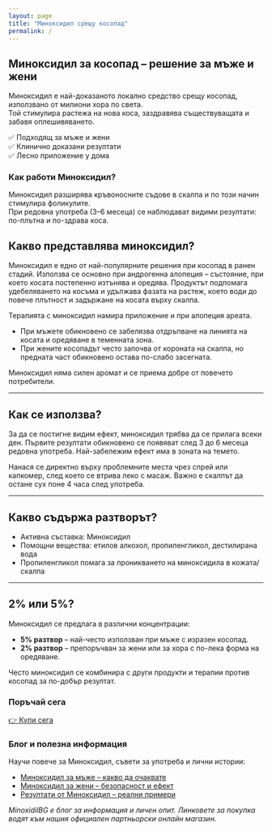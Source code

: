 ```yaml
---
layout: page
title: "Миноксидил срещу косопад"
permalink: /
---
```


## Миноксидил за косопад – решение за мъже и жени

Миноксидил е най-доказаното локално средство срещу косопад, използвано от милиони хора по света.  
Той стимулира растежа на нова коса, заздравява съществуващата и забавя оплешивяването.  

✅ Подходящ за мъже и жени  
✅ Клинично доказани резултати  
✅ Лесно приложение у дома  

### Как работи Миноксидил?

Миноксидил разширява кръвоносните съдове в скалпа и по този начин стимулира фоликулите.  
При редовна употреба (3–6 месеца) се наблюдават видими резултати: по-плътна и по-здрава коса.  

## Какво представлява миноксидил?

Миноксидил е едно от най-популярните решения при косопад в ранен стадий. Използва се основно при андрогенна алопеция – състояние, при което косата постепенно изтънява и оредява. Продуктът подпомага удебеляването на косъма и удължава фазата на растеж, което води до повече плътност и задържане на косата върху скалпа.

Терапията с миноксидил намира приложение и при алопеция ареата.

* При мъжете обикновено се забелязва отдръпване на линията на косата и оредяване в теменната зона.
* При жените косопадът често започва от короната на скалпа, но предната част обикновено остава по-слабо засегната.

Миноксидил няма силен аромат и се приема добре от повечето потребители.

---------------------------

## Как се използва?

За да се постигне видим ефект, миноксидил трябва да се прилага всеки ден. Първите резултати обикновено се появяват след 3 до 6 месеца редовна употреба. Най-забележим ефект има в зоната на темето.

Нанася се директно върху проблемните места чрез спрей или капкомер, след което се втрива леко с масаж. Важно е скалпът да остане сух поне 4 часа след употреба.

---------------------------

## Какво съдържа разтворът?

* Активна съставка: Миноксидил
* Помощни вещества: етилов алкохол, пропиленгликол, дестилирана вода
* Пропиленгликол помага за  проникването на миноксидила в кожата/скалпа

---------------------------

## 2% или 5%?

Миноксидил се предлага в различни концентрации:

* **5% разтвор** – най-често използван при мъже с изразен косопад.
* **2% разтвор** – препоръчван за жени или за хора с по-лека форма на оредяване.

Често миноксидил се комбинира с други продукти и терапии против косопад за по-добър резултат.

### Поръчай сега

[👉 Купи сега](https://minoxidilbg.lightfunnels.com)  

### Блог и полезна информация

Научи повече за Миноксидил, съвети за употреба и лични истории:  

- [Миноксидил за мъже – какво да очаквате](/minoxidilbg/minoxidil-za-mazhe/)  
- [Миноксидил за жени – безопасност и ефект](/minoxidilbg/minoxidil-za-zheni/)   
- [Резултати от Миноксидил – реални примери](/blog/minoxidil-rezultati)  

*MinoxidilBG е блог за информация и личен опит. Линковете за покупка водят към нашия официален партньорски онлайн магазин.*
